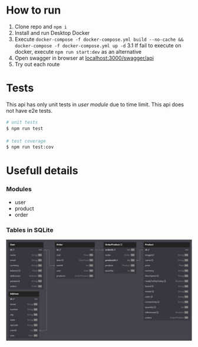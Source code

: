 
# How to run

  1. Clone repo and `npm i` 
  2. Install and run Desktop Docker 
  3. Execute `docker-compose -f docker-compose.yml build --no-cache && docker-compose -f docker-compose.yml up -d` 
    3.1 If fail to execute on docker, execute `npm run start:dev` as an alternative
  4. Open swagger in browser at [localhost:3000/swagger/api](http://localhost:3000/swagger/api)
  5. Try out each route

# Tests
This api has only unit tests in *user module* due to time limit.
This api does not have e2e tests.

```bash
# unit tests
$ npm run test

# test coverage
$ npm run test:cov
```

# Usefull details

### Modules
 - user
 - product
 - order



### Tables in SQLite
![diagram image](prisma/dbml/diagram.png)
